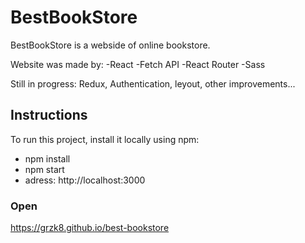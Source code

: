 # BestBookStore
BestBookStore is a webside of online bookstore.

Website was made by:
-React
-Fetch API
-React Router
-Sass

Still in progress: Redux, Authentication, leyout, other improvements...


## Instructions

To run this project, install it locally using npm:
- npm install
- npm start
- adress:  http://localhost:3000

### Open

https://grzk8.github.io/best-bookstore
